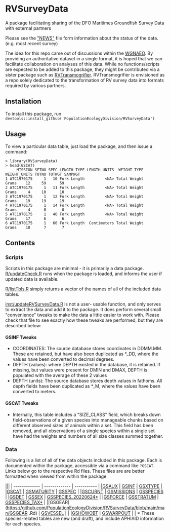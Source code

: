 # RVSurveyData
A package facilitating sharing of the DFO Maritimes Groundfish Survey Data with external partners

Please see the ["NEWS"](https://github.com/PopulationEcologyDivision/RVSurveyData/blob/main/NEWS.md) file form information about the status of the data. (e.g. most recent survey)

The idea for this repo came out of discussions within the [WGNAEO](https://www.ices.dk/community/groups/Pages/WGNAEO.aspx "Working Group on Northwest Atlantic Ecosystem Observations").  By providing an authoritative dataset in a single format, it is hoped that we can facilitate collaboration on analyses of this data.  While no functions/scripts are expected to be added to this package, they might be contributed via a sister package such as [RVTransmogrifier](https://github.com/PopulationEcologyDivision/RVTransmogrifier/). RVTransmogrifier is envisioned as a repo solely dedicated to the transformation of RV survey data into formats required by various partners.

## Installation
To install this package, run `devtools::install_github('PopulationEcologyDivision/RVSurveyData')`

## Usage
To view a particular data table, just load the package, and then issue a command:
```
> library(RVSurveyData)
> head(GSCAT)
     MISSION SETNO SPEC LENGTH_TYPE LENGTH_UNITS  WEIGHT_TYPE WEIGHT_UNITS TOTNO TOTWGT SAMPWGT
1 ATC1970175     1   10 Fork Length         <NA> Total Weight        Grams    12     59      59
2 ATC1970175     1   11 Fork Length         <NA> Total Weight        Grams     4     10      10
3 ATC1970175     1   12 Fork Length         <NA> Total Weight        Grams    19     19      19
4 ATC1970175     1   14 Fork Length         <NA> Total Weight        Grams     4      0       0
5 ATC1970175     1   40 Fork Length         <NA> Total Weight        Grams    17      6       6
6 ATC1970175     1   60 Fork Length  Centimeters Total Weight        Grams    18      7       7
```


## Contents
### Scripts
Scripts in this package are minimal - it is primarily a data package.
[R/updateCheck.R](https://github.com/PopulationEcologyDivision/RVSurveyData/blob/main/R/updateCheck.R) runs when the package is loaded, and informs the user if updated data is available.

[R/listTbls.R](https://github.com/PopulationEcologyDivision/RVSurveyData/blob/main/R/listTbls.R) simply returns a vector of the names of all of the included data tables.

[inst/updateRVSurveyData.R](https://github.com/PopulationEcologyDivision/RVSurveyData/blob/main/inst/updateRVSurveyData.R) is not a user- usable function, and only serves to extract the data and add it to the package.  It does perform several small "convenience" tweaks to make the data a little easier to work with.  Please check that file to see exactly how these tweaks are performed, but they are described below:

#### GSINF Tweaks

* COORDINATES: The source database stores coordinates in DDMM.MM.   These are retained, but have also been duplicated as *_DD, where the values have been converted to decimal degrees.
* DEPTH (values): where DEPTH existed in the database, it is retained.  If missing, but values were present for DMIN and DMAX, DEPTH is populated with the average of these 2 values
* DEPTH (units): The source database stores depth values in fathoms.  All depth fields have been duplicated as *_M, where the values have been converted to meters.

#### GSCAT Tweaks

* Internally, this table includes a "SIZE_CLASS" field, which breaks down field-observations of a given species into manageable chunks based on different observed sizes of animals within a set.  This field has been removed, and all observations of a single species within a single set have had the weights and numbers of all size classes summed together. 

### Data
Following is a list of all of the data objects included in this package.  Each is documented within the package, accessible via a command like `?GSCAT`. Links below go to the respective Rd files.  These files are are better formatted when viewed from within the package. 

|||
| ------------- | ------------- | ----------- | 
|[GSAUX](https://github.com/PopulationEcologyDivision/RVSurveyData/blob/main/man/GSAUX.Rd)       | [GSINF](https://github.com/PopulationEcologyDivision/RVSurveyData/blob/main/man/GSINF.Rd)           | [GSXTYPE](https://github.com/PopulationEcologyDivision/RVSurveyData/blob/main/man/GSXTYPE.Rd)                        |
|[GSCAT](https://github.com/PopulationEcologyDivision/RVSurveyData/blob/main/man/GSCAT.Rd)       | [GSMATURITY](https://github.com/PopulationEcologyDivision/RVSurveyData/blob/main/man/GSMATURITY.Rd) | [GSSPEC](https://github.com/PopulationEcologyDivision/RVSurveyData/blob/main/man/GSSPEC.Rd)                          |
|[GSCURNT](https://github.com/PopulationEcologyDivision/RVSurveyData/blob/main/man/GSCURNT.Rd)   | [GSMISSIONS](https://github.com/PopulationEcologyDivision/RVSurveyData/blob/main/man/GSMISSIONS.Rd) | [GSSPECIES](https://github.com/PopulationEcologyDivision/RVSurveyData/blob/main/man/GSSPECIES.Rd)                    |
|[GSDET](https://github.com/PopulationEcologyDivision/RVSurveyData/blob/main/man/GSDET.Rd)       | [GSSEX](https://github.com/PopulationEcologyDivision/RVSurveyData/blob/main/man/GSSEX.Rd)           | [GSSPECIES_20220624*](https://github.com/PopulationEcologyDivision/RVSurveyData/blob/main/man/GSSPECIES_20220624.Rd) |
|[GSFORCE](https://github.com/PopulationEcologyDivision/RVSurveyData/blob/main/man/GSFORCE.Rd)   | [GSSTRATUM](https://github.com/PopulationEcologyDivision/RVSurveyData/blob/main/man/GSSTRATUM.Rd)   | [GSSPECIES_TAX*](https://github.com/PopulationEcologyDivision/RVSurveyData/blob/main/man/GSSPECIES_TAX.Rd)           |
|[GSGEAR](https://github.com/PopulationEcologyDivision/RVSurveyData/blob/main/man/GSGEAR .Rd)    | [GSVESSEL](https://github.com/PopulationEcologyDivision/RVSurveyData/blob/main/man/GSVESSEL.Rd)     | |
|[GSHOWOBT](https://github.com/PopulationEcologyDivision/RVSurveyData/blob/main/man/GSHOWOBT.Rd) | [GSWARPOUT](https://github.com/PopulationEcologyDivision/RVSurveyData/blob/main/man/GSWARPOUT.Rd)   | |
\* These species-related tables are new (and draft), and include APHIAID information for each species.
